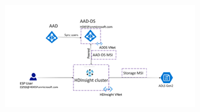 


![HDICreate6](https://github.com/arnabganguly/HDInsightESPLab/blob/master/images/Picture56.png)
<!--stackedit_data:
eyJoaXN0b3J5IjpbLTE2NTUyNTE1MV19
-->